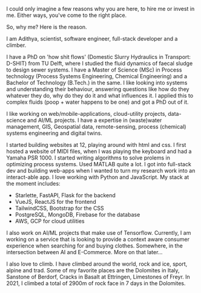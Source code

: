 I could only imagine a few reasons why you are here, to hire me or invest in me. Either ways, you've come to the right place.

So, why me? Here is the reason.

I am Adithya, scientist, software engineer, full-stack developer and a climber.

I have a PhD on 'how shit flows' (Domestic Slurry Hydraulics in Transport: D-SHIT) from TU Delft, where I studied the fluid dynamics of faecal sludge to design sewer systems. I have a Master of Science (MSc) in Process technology (Process Systems Engineering, Chemical Engineering) and a Bachelor of Technology (B.Tech.) in the same. I like looking into systems and understanding their behaviour, answering questions like how do they whatever they do, why do they do it and what influences it. I applied this to complex fluids (poop + water happens to be one) and got a PhD out of it.

I like working on web/mobile-applications, cloud-utility projects, data-science and AI/ML projects. I have a expertise in (waste)water management, GIS, Geospatial data, remote-sensing, process (chemical) systems engineering and digital twins.

I started building websites at 12, playing around with html and css. I first hosted a website of MIDI files, when I was playing the keyboard and had a Yamaha PSR 1000. I started writing algorithms to solve prolems in optimizing process systems. Used MATLAB quite a lot. I got into full-stack dev and building web-apps when I wanted to turn my research work into an interact-able app. I love working with Python and JavaScript. My stack at the moment includes:

-   Starlette, FastAPI, Flask for the backend
-   VueJS, ReactJS for the frontend
-   TailwindCSS, Bootstrap for the CSS
-   PostgreSQL, MongoDB, Firebase for the database
-   AWS, GCP for cloud utilities

I also work on AI/ML projects that make use of Tensorflow. Currently, I am working on a service that is looking to provide a context aware consumer experience when searching for and buying clothes. Somewhere, in the intersection between AI and E-Commerce. More on that later...

I also love to climb. I have climbed around the world, rock and ice, sport, alpine and trad. Some of my favorite places are the Dolomites in Italy, Sanstone of Berdorf, Cracks in Basalt at Ettringen, Limestones of Freyr. In 2021, I climbed a total of 2900m of rock face in 7 days in the Dolomites.
